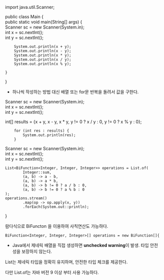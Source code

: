 
import java.util.Scanner;  
  
public class Main {  
    public static void main(String[] args) {  
        Scanner sc = new Scanner(System.in);  
        int x = sc.nextInt();  
        int y = sc.nextInt();  
  
        System.out.println(x + y);  
        System.out.println(x - y);  
        System.out.println(x * y);  
        System.out.println(x / y);  
        System.out.println(x % y);  
  
    }  
}

* 하나씩 작성하는 방법 대신 배열 또는 for문 반복을 돌려서
값을 구한다.

Scanner sc = new Scanner(System.in);  
int x = sc.nextInt();  
int y = sc.nextInt(); 

int[] results = {x + y, x - y, x * y, y != 0 ? x / y : 0, y != 0 ? x % y : 0};
        
        for (int res : results) {
            System.out.println(res);
        }


Scanner sc = new Scanner(System.in);  
    int x = sc.nextInt();  
    int y = sc.nextInt();  
  
    List<BiFunction<Integer, Integer, Integer>> operations = List.of(  
            Integer::sum,  
            (a, b) -> a - b,  
            (a, b) -> a * b,  
            (a, b) -> b != 0 ? a / b : 0,  
            (a, b) -> b != 0 ? a % b : 0  
    );  
    operations.stream()  
            .map(op -> op.apply(x, y))  
            .forEach(System.out::println);  
}

람다식으로 BiFuncton 을 이용하여 사칙연산도 가능하다.


```
BiFunction<Integer, Integer, Integer>[] operations = new BiFunction[]{

```
* Java에서 제네릭 배열을 직접 생성하면 **unchecked warning**이 발생.
타입 안전성을 보장하지 않는다.


List는 
제네릭 타입을 정확히 유지하며, 안전한 타입 체크를 제공한다.

다만 List.of는 자바 버전 9 이상 부터 사용 가능하다.

